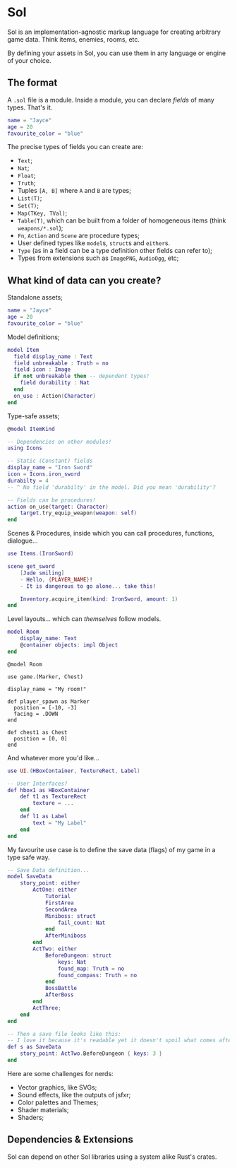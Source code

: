 # Sol

Sol is an implementation-agnostic markup language for creating arbitrary game data. Think items, enemies, rooms, etc.

By defining your assets in Sol, you can use them in any language or engine of your choice.

## The format

A `.sol` file is a module. Inside a module, you can declare _fields_ of many types. That's it.

```lua
name = "Jayce"
age = 20
favourite_color = "blue"
```

The precise types of fields you can create are:
- `Text`;
- `Nat`;
- `Float`;
- `Truth`;
- Tuples `[A, B]` where `A` and `B` are types;
- `List(T)`;
- `Set(T)`;
- `Map(TKey, TVal)`;
- `Table(T)`, which can be built from a folder of homogeneous items (think `weapons/*.sol`);
- `Fn`, `Action` and `Scene` are procedure types;
- User defined types like `model`s, `struct`s and `either`s.
- `Type` (as in a field can be a type definition other fields can refer to);
- Types from extensions such as `ImagePNG`, `AudioOgg`, etc;

## What kind of data can you create?

Standalone assets;

```lua
name = "Jayce"
age = 20
favourite_color = "blue"
```

Model definitions;

```lua
model Item
  field display_name : Text
  field unbreakable : Truth = no
  field icon : Image
  if not unbreakable then -- dependent types!
    field durability : Nat
  end
  on_use : Action(Character)
end
```

Type-safe assets;

```lua
@model ItemKind

-- Dependencies on other modules!
using Icons

-- Static (Constant) fields
display_name = "Iron Sword"
icon = Icons.iron_sword
durabilty = 4
-- ^ No field 'durabilty' in the model. Did you mean 'durability'?

-- Fields can be procedures!
action on_use(target: Character)
    target.try_equip_weapon(weapon: self)
end
```

Scenes & Procedures, inside which you can call procedures, functions, dialogue...

```lua
use Items.(IronSword)

scene get_sword
    [Jude smiling]
    - Hello, {PLAYER_NAME}!
    - It is dangerous to go alone... take this!

    Inventory.acquire_item(kind: IronSword, amount: 1)
end
```

Level layouts... which can _themselves_ follow models.

```lua
model Room
    display_name: Text
    @container objects: impl Object 
end
```
```
@model Room

use game.(Marker, Chest)

display_name = "My room!"

def player_spawn as Marker
  position = [-10, -3]
  facing = .DOWN
end

def chest1 as Chest
  position = [0, 0]
end
```

And whatever more you'd like...

```lua
use UI.(HBoxContainer, TextureRect, Label)

-- User Interfaces?
def hbox1 as HBoxContainer
    def t1 as TextureRect
        texture = ...
    end
    def l1 as Label
        text = "My Label"
    end
end
```

My favourite use case is to define the save data (flags) of my game in a type safe way.

```lua
-- Save Data definition...
model SaveData
    story_point: either
        ActOne: either
            Tutorial
            FirstArea
            SecondArea
            Miniboss: struct
                fail_count: Nat
            end
            AfterMiniboss
        end
        ActTwo: either
            BeforeDungeon: struct
                keys: Nat
                found_map: Truth = no
                found_compass: Truth = no
            end
            BossBattle
            AfterBoss
        end
        ActThree;
    end
end

-- Then a save file looks like this:
-- I love it because it's readable yet it doesn't spoil what comes after...
def s as SaveData
    story_point: ActTwo.BeforeDungeon { keys: 3 }
end
```

Here are some challenges for nerds:
- Vector graphics, like SVGs;
- Sound effects, like the outputs of jsfxr;
- Color palettes and Themes;
- Shader materials;
- Shaders;

## Dependencies & Extensions

Sol can depend on other Sol libraries using a system alike Rust's crates.